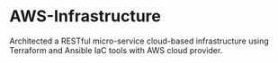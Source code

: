 # AWS-Infrastructure
Architected a RESTful micro-service cloud-based infrastructure using Terraform and Ansible IaC tools with AWS cloud provider.

